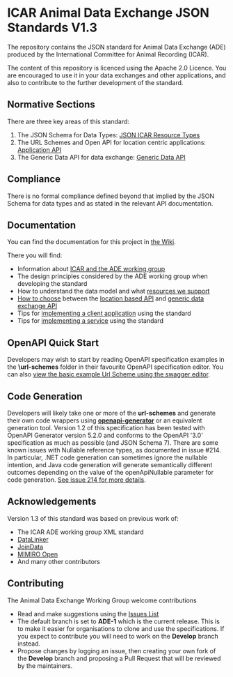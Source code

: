 # ICAR Animal Data Exchange JSON Standards V1.3
The repository contains the JSON standard for Animal Data Exchange (ADE) produced by the International Committee for Animal Recording (ICAR). 

The content of this repository is licenced using the Apache 2.0 Licence. You are encouraged to use it in your data exchanges and other applications, and also to contribute to the further development of the standard.

## Normative Sections

There are three key areas of this standard:

1. The JSON Schema for Data Types: [JSON ICAR Resource Types](./resources/)
2. The URL Schemes and Open API for location centric applications: [Application API](./url-schemes)
3. The Generic Data API for data exchange: [Generic Data API](generic-data-api.md) 

## Compliance

There is no formal compliance defined beyond that implied by the JSON Schema for data types and as stated in the relevant API documentation. 

## Documentation
You can find the documentation for this project in [the Wiki](https://github.com/adewg/ICAR/wiki).

There you will find:
* Information about [ICAR and the ADE working group](https://github.com/adewg/ICAR/wiki/About-ICAR-and-ADE)
* The design principles considered by the ADE working group when developing the standard
* How to understand the data model and what [resources we support](https://github.com/adewg/ICAR/wiki/Resource-entities)
* [How to choose](https://github.com/adewg/ICAR/blob/Develop/docs/location-or-data-exchange-api.md) between the [location based API](https://github.com/adewg/ICAR/blob/Develop/docs/location-based-api.md) and [generic data exchange API](https://github.com/adewg/ICAR/blob/Develop/docs/generic-data-exchange-api.md)
* Tips for [implementing a client application](https://github.com/adewg/ICAR/wiki/Implementing-a-client-application) using the standard
* Tips for [implementing a service](https://github.com/adewg/ICAR/wiki/Implementing-a-service) using the standard

## OpenAPI Quick Start
Developers may wish to start by reading OpenAPI specification examples in the **\url-schemes** folder in their favourite OpenAPI specification editor.
You can also [view the basic example Url Scheme using the swagger editor](https://editor.swagger.io/?url=https://raw.githubusercontent.com/adewg/ICAR/ADE-1/url-schemes/exampleUrlScheme.json).

## Code Generation 
Developers will likely take one or more of the **url-schemes** and generate their own code wrappers using **[openapi-generator](https://github.com/OpenAPITools/openapi-generator)** or an equivalent generation tool. Version 1.2 of this specification has been tested with OpenAPI Generator version 5.2.0 and conforms to the OpenAPI '3.0' specification as much as possible (and JSON Schema 7). There are some known issues with Nullable reference types, as documented in issue #214. In particular, .NET code generation can sometimes ignore the nullable intention, and Java code generation will generate semantically different outcomes depending on the value of the openApiNullable parameter for code generation. [See issue 214 for more details](https://github.com/adewg/ICAR/issues/214).

## Acknowledgements
Version 1.3 of this standard was based on previous work of:
* The ICAR ADE working group XML standard
* [DataLinker](https://datalinker.org)
* [JoinData](https://www.join-data.nl/)
* [MIMIRO Open](https://open.mimiro.io)
* And many other contributors

## Contributing
The Animal Data Exchange Working Group welcome contributions
* Read and make suggestions using the [Issues List](https://github.com/adewg/ICAR/issues)
* The default branch is set to **ADE-1** which is the current release. This is to make it easier for organisations to clone and use the specifications. If you expect to contribute you will need to work on the **Develop** branch instead.
* Propose changes by logging an issue, then creating your own fork of the **Develop** branch and proposing a Pull Request that will be reviewed by the maintainers.


